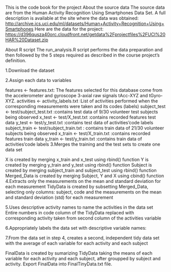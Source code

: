 This is the code book for the project
About the source data
The source data are from the Human Activity Recognition Using Smartphones Data Set. A full description is available at the site where the data was obtained: http://archive.ics.uci.edu/ml/datasets/Human+Activity+Recognition+Using+Smartphones Here are the data for the project: https://d396qusza40orc.cloudfront.net/getdata%2Fprojectfiles%2FUCI%20HAR%20Dataset.zip

About R script
The run_analysis.R script performs the data preparation and then followed by the 5 steps required as described in the course project’s definition.

1.Download the dataset

2.Assign each data to variables

features <- features.txt: The features selected for this database come from the accelerometer and gyroscope 3-axial raw signals tAcc-XYZ and tGyro-XYZ.
activities <- activity_labels.txt :List of activities performed when the corresponding measurements were taken and its codes (labels)
subject_test <- test/subject_test.txt :contains test data of 9/30 volunteer test subjects being observed
x_test <- test/X_test.txt :contains recorded features test data
y_test <- test/y_test.txt :contains test data of activities’code labels
subject_train <- test/subject_train.txt : contains train data of 21/30 volunteer subjects being observed
x_train <- test/X_train.txt :contains recorded features train data
y_train <- test/y_train.txt :contains train data of activities’code labels
3.Merges the training and the test sets to create one data set

X is created by merging x_train and x_test using rbind() function
Y is created by merging y_train and y_test using rbind() function
Subject is created by merging subject_train and subject_test using rbind() function
Merged_Data is created by merging Subject, Y and X using cbind() function
4.Extracts only the measurements on the mean and standard deviation for each measurement TidyData is created by subsetting Merged_Data, selecting only columns: subject, code and the measurements on the mean and standard deviation (std) for each measurement

5.Uses descriptive activity names to name the activities in the data set Entire numbers in code column of the TidyData replaced with corresponding activity taken from second column of the activities variable

6.Appropriately labels the data set with descriptive variable names:

7.From the data set in step 4, creates a second, independent tidy data set with the average of each variable for each activity and each subject

FinalData is created by sumarizing TidyData taking the means of each variable for each activity and each subject, after groupped by subject and activity.
Export FinalData into FinalTinyData.txt file.
